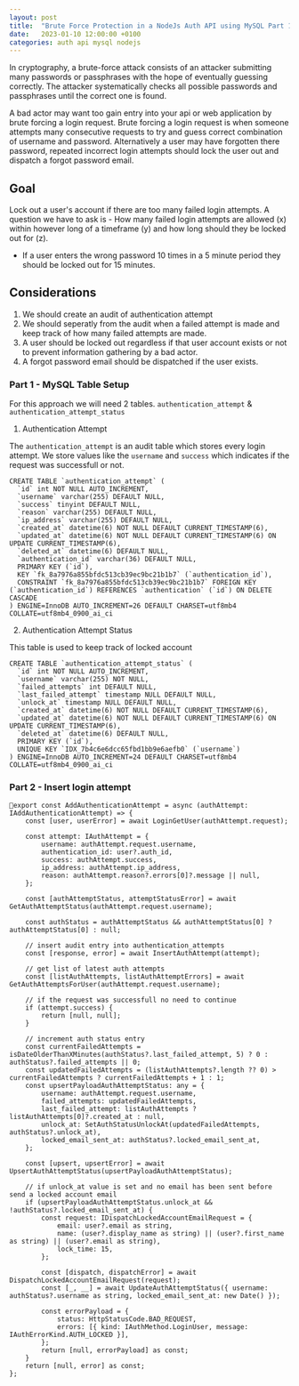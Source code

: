 ```yaml
---
layout: post
title:  "Brute Force Protection in a NodeJs Auth API using MySQL Part 1"
date:   2023-01-10 12:00:00 +0100
categories: auth api mysql nodejs 
---
```


In cryptography, a brute-force attack consists of an attacker submitting many passwords or passphrases with the hope of eventually guessing correctly. The attacker systematically checks all possible passwords and passphrases until the correct one is found.

A bad actor may want too gain entry into your api or web application by brute forcing a login request. Brute forcing a login request is when someone
attempts many consecutive requests to try and guess correct combination of username and password. Alternatively a user may have forgotten there 
password, repeated incorrect login attempts should lock the user out and dispatch a forgot password email.

## Goal

Lock out a user's account if there are too many failed login attempts. A question we have to ask is
    - How many failed login attempts are allowed (x) within however long of a timeframe (y) and how long should they be locked out for (z).

* If a user enters the wrong password 10 times in a 5 minute period they should be locked out for 15 minutes.

## Considerations

1. We should create an audit of authentication attempt
2. We should seperatly from the audit when a failed attempt is made and keep track of how many failed attempts are made.
1. A user should be locked out regardless if that user account exists or not to prevent information gathering by a bad actor.
2. A forgot password email should be dispatched if the user exists.

### Part 1 - MySQL Table Setup

For this approach we will need 2 tables. `authentication_attempt` & `authentication_attempt_status`

1. Authentication Attempt

The `authentication_attempt` is an audit table which stores every login attempt. We store values like the `username` and `success` which indicates
if the request was successfull or not.

```
CREATE TABLE `authentication_attempt` (
  `id` int NOT NULL AUTO_INCREMENT,
  `username` varchar(255) DEFAULT NULL,
  `success` tinyint DEFAULT NULL,
  `reason` varchar(255) DEFAULT NULL,
  `ip_address` varchar(255) DEFAULT NULL,
  `created_at` datetime(6) NOT NULL DEFAULT CURRENT_TIMESTAMP(6),
  `updated_at` datetime(6) NOT NULL DEFAULT CURRENT_TIMESTAMP(6) ON UPDATE CURRENT_TIMESTAMP(6),
  `deleted_at` datetime(6) DEFAULT NULL,
  `authentication_id` varchar(36) DEFAULT NULL,
  PRIMARY KEY (`id`),
  KEY `fk_8a7976a855bfdc513cb39ec9bc21b1b7` (`authentication_id`),
  CONSTRAINT `fk_8a7976a855bfdc513cb39ec9bc21b1b7` FOREIGN KEY (`authentication_id`) REFERENCES `authentication` (`id`) ON DELETE CASCADE
) ENGINE=InnoDB AUTO_INCREMENT=26 DEFAULT CHARSET=utf8mb4 COLLATE=utf8mb4_0900_ai_ci
```
2. Authentication Attempt Status

This table is used to keep track of locked account

```
CREATE TABLE `authentication_attempt_status` (
  `id` int NOT NULL AUTO_INCREMENT,
  `username` varchar(255) NOT NULL,
  `failed_attempts` int DEFAULT NULL,
  `last_failed_attempt` timestamp NULL DEFAULT NULL,
  `unlock_at` timestamp NULL DEFAULT NULL,
  `created_at` datetime(6) NOT NULL DEFAULT CURRENT_TIMESTAMP(6),
  `updated_at` datetime(6) NOT NULL DEFAULT CURRENT_TIMESTAMP(6) ON UPDATE CURRENT_TIMESTAMP(6),
  `deleted_at` datetime(6) DEFAULT NULL,
  PRIMARY KEY (`id`),
  UNIQUE KEY `IDX_7b4c6e6dcc65fbd1bb9e6aefb0` (`username`)
) ENGINE=InnoDB AUTO_INCREMENT=24 DEFAULT CHARSET=utf8mb4 COLLATE=utf8mb4_0900_ai_ci
```

### Part 2 - Insert login attempt

```
export const AddAuthenticationAttempt = async (authAttempt: IAddAuthenticationAttempt) => {
    const [user, userError] = await LoginGetUser(authAttempt.request);

    const attempt: IAuthAttempt = {
        username: authAttempt.request.username,
        authentication_id: user?.auth_id,
        success: authAttempt.success,
        ip_address: authAttempt.ip_address,
        reason: authAttempt.reason?.errors[0]?.message || null,
    };

    const [authAttemptStatus, attemptStatusError] = await GetAuthAttemptStatus(authAttempt.request.username);

    const authStatus = authAttemptStatus && authAttemptStatus[0] ? authAttemptStatus[0] : null;

    // insert audit entry into authentication_attempts
    const [response, error] = await InsertAuthAttempt(attempt);

    // get list of latest auth attempts
    const [listAuthAttempts, listAuthAttemptErrors] = await GetAuthAttemptsForUser(authAttempt.request.username);

    // if the request was successfull no need to continue
    if (attempt.success) {
        return [null, null];
    }

    // increment auth status entry
    const currentFailedAttempts = isDateOlderThanXMinutes(authStatus?.last_failed_attempt, 5) ? 0 : authStatus?.failed_attempts || 0;
    const updatedFailedAttempts = (listAuthAttempts?.length ?? 0) > currentFailedAttempts ? currentFailedAttempts + 1 : 1;
    const upsertPayloadAuthAttemptStatus: any = {
        username: authAttempt.request.username,
        failed_attempts: updatedFailedAttempts,
        last_failed_attempt: listAuthAttempts ? listAuthAttempts[0]?.created_at : null,
        unlock_at: SetAuthStatusUnlockAt(updatedFailedAttempts, authStatus?.unlock_at),
        locked_email_sent_at: authStatus?.locked_email_sent_at,
    };

    const [upsert, upsertError] = await UpsertAuthAttemptStatus(upsertPayloadAuthAttemptStatus);

    // if unlock_at value is set and no email has been sent before send a locked account email
    if (upsertPayloadAuthAttemptStatus.unlock_at && !authStatus?.locked_email_sent_at) {
        const request: IDispatchLockedAccountEmailRequest = {
            email: user?.email as string,
            name: (user?.display_name as string) || (user?.first_name as string) || (user?.email as string),
            lock_time: 15,
        };

        const [dispatch, dispatchError] = await DispatchLockedAccountEmailRequest(request);
        const [_, __] = await UpdateAuthAttemptStatus({ username: authStatus?.username as string, locked_email_sent_at: new Date() });

        const errorPayload = {
            status: HttpStatusCode.BAD_REQUEST,
            errors: [{ kind: IAuthMethod.LoginUser, message: IAuthErrorKind.AUTH_LOCKED }],
        };
        return [null, errorPayload] as const;
    }
    return [null, error] as const;
};
```
